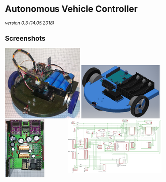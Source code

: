 # Autonomous Vehicle Controller
*version 0.3 (14.05.2018)*


## Screenshots
<img src="https://raw.githubusercontent.com/Michu4000/AutonomousVehicleController/master/screenshots/vehicle.jpg" width="48%" height="48%"> <img src="https://raw.githubusercontent.com/Michu4000/AutonomousVehicleController/master/screenshots/vehicle scheme.PNG" width="50%" height="50%">
<img src="https://raw.githubusercontent.com/Michu4000/AutonomousVehicleController/master/screenshots/pcb.jpg" width="25%" height="25%"><img src="https://raw.githubusercontent.com/Michu4000/AutonomousVehicleController/master/screenshots/pcb scheme.PNG" width="60%" height="60%" align="right">

